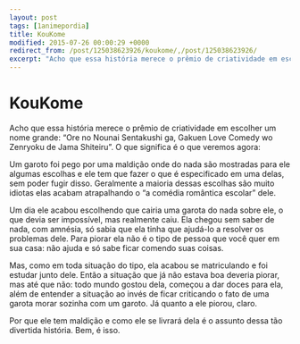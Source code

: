 ```yaml
---
layout: post
tags: [1animepordia]
title: KouKome
modified: 2015-07-26 00:00:29 +0000
redirect_from: /post/125038623926/koukome/,/post/125038623926/
excerpt: "Acho que essa história merece o prêmio de criatividade em escolher um nome grande: “Ore no Nounai Sentakushi ga, Gakuen Love Comedy wo Zenryoku de Jama Shiteiru”. O que significa é o que veremos agora:<br>"
---
```


KouKome
=======

Acho que essa história merece o prêmio de criatividade em escolher um
nome grande: “Ore no Nounai Sentakushi ga, Gakuen Love Comedy wo
Zenryoku de Jama Shiteiru”. O que significa é o que veremos agora:

Um garoto foi pego por uma maldição onde do nada são mostradas para ele
algumas escolhas e ele tem que fazer o que é especificado em uma delas,
sem poder fugir disso. Geralmente a maioria dessas escolhas são muito
idiotas elas acabam atrapalhando o “a comédia romântica escolar” dele.

Um dia ele acabou escolhendo que cairia uma garota do nada sobre ele, o
que devia ser impossível, mas realmente caiu. Ela chegou sem saber de
nada, com amnésia, só sabia que ela tinha que ajudá-lo a resolver os
problemas dele. Para piorar ela não é o tipo de pessoa que você quer em
sua casa: não ajuda e só sabe ficar comendo suas coisas.

Mas, como em toda situação do tipo, ela acabou se matriculando e foi
estudar junto dele. Então a situação que já não estava boa deveria
piorar, mas até que não: todo mundo gostou dela, começou a dar doces
para ela, além de entender a situação ao invés de ficar criticando o
fato de uma garota morar sozinha com um garoto. Já quanto a ele piorou,
claro.

Por que ele tem maldição e como ele se livrará dela é o assunto dessa
tão divertida história. Bem, é isso.


